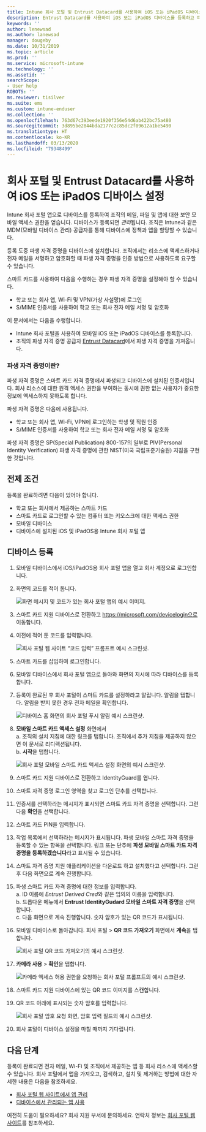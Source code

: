 ```yaml
---
title: Intune 회사 포털 및 Entrust Datacard를 사용하여 iOS 또는 iPadOS 디바이스 등록
description: Entrust Datacard를 사용하여 iOS 또는 iPadOS 디바이스를 등록하고 파생 자격 증명 인증을 설정합니다.
keywords: ''
author: lenewsad
ms.author: lanewsad
manager: dougeby
ms.date: 10/31/2019
ms.topic: article
ms.prod: ''
ms.service: microsoft-intune
ms.technology: ''
ms.assetid: ''
searchScope:
- User help
ROBOTS: ''
ms.reviewer: tisilver
ms.suite: ems
ms.custom: intune-enduser
ms.collection: ''
ms.openlocfilehash: 763d67c393eede1920f356e54d6ab422bc75a480
ms.sourcegitcommit: 3d895be2844bda2177c2c85dc2f09612a1be5490
ms.translationtype: HT
ms.contentlocale: ko-KR
ms.lasthandoff: 03/13/2020
ms.locfileid: "79348499"
---
```

# <a name="set-up-ios-or-ipados-device-with-company-portal-and-entrust-datacard"></a>회사 포털 및 Entrust Datacard를 사용하여 iOS 또는 iPadOS 디바이스 설정

Intune 회사 포털 앱으로 디바이스를 등록하여 조직의 메일, 파일 및 앱에 대한 보안 모바일 액세스 권한을 얻습니다. 디바이스가 등록되면 *관리*됩니다. 조직은 Intune과 같은 MDM(모바일 디바이스 관리) 공급자를 통해 디바이스에 정책과 앱을 할당할 수 있습니다.  

등록 도중 파생 자격 증명을 디바이스에 설치합니다. 조직에서는 리소스에 액세스하거나 전자 메일을 서명하고 암호화할 때 파생 자격 증명을 인증 방법으로 사용하도록 요구할 수 있습니다. 

스마트 카드를 사용하여 다음을 수행하는 경우 파생 자격 증명을 설정해야 할 수 있습니다.  

* 학교 또는 회사 앱, Wi-Fi 및 VPN(가상 사설망)에 로그인
* S/MIME 인증서를 사용하여 학교 또는 회사 전자 메일 서명 및 암호화  

이 문서에서는 다음을 수행합니다.  

   * Intune 회사 포털을 사용하여 모바일 iOS 또는 iPadOS 디바이스를 등록합니다.  
   * 조직의 파생 자격 증명 공급자 [Entrust Datacard](https://www.entrustdatacard.com/)에서 파생 자격 증명을 가져옵니다.  

### <a name="what-are-derived-credentials"></a>파생 자격 증명이란?  
파생 자격 증명은 스마트 카드 자격 증명에서 파생되고 디바이스에 설치된 인증서입니다. 회사 리소스에 대한 원격 액세스 권한을 부여하는 동시에 권한 없는 사용자가 중요한 정보에 액세스하지 못하도록 합니다.  

파생 자격 증명은 다음에 사용됩니다. 
* 학교 또는 회사 앱, Wi-Fi, VPN에 로그인하는 학생 및 직원 인증
* S/MIME 인증서를 사용하여 학교 또는 회사 전자 메일 서명 및 암호화

파생 자격 증명은 SP(Special Publication) 800-157의 일부로 PIV(Personal Identity Verification) 파생 자격 증명에 관한 NIST(미국 국립표준기술원) 지침을 구현한 것입니다.  

## <a name="prerequisites"></a>전제 조건

 등록을 완료하려면 다음이 있어야 합니다.

* 학교 또는 회사에서 제공하는 스마트 카드
* 스마트 카드로 로그인할 수 있는 컴퓨터 또는 키오스크에 대한 액세스 권한
* 모바일 디바이스
* 디바이스에 설치된 iOS 및 iPadOS용 Intune 회사 포털 앱  


## <a name="enroll-device"></a>디바이스 등록  
1. 모바일 디바이스에서 iOS/iPadOS용 회사 포털 앱을 열고 회사 계정으로 로그인합니다.  

2. 화면의 코드를 적어 둡니다.  

    ![화면 메시지 및 코드가 있는 회사 포털 앱의 예시 이미지.](./media/copy-code-intercede.png)   

3. 스마트 카드 지원 디바이스로 전환하고 https://microsoft.com/devicelogin으로 이동합니다. 
4. 이전에 적어 둔 코드를 입력합니다.  

    ![회사 포털 웹 사이트 “코드 입력” 프롬프트 예시 스크린샷.](./media/enter-code-intercede.png)   

5. 스마트 카드를 삽입하여 로그인합니다.   
6. 모바일 디바이스에서 회사 포털 앱으로 돌아와 화면의 지시에 따라 디바이스를 등록합니다.  
7. 등록이 완료된 후 회사 포털이 스마트 카드를 설정하라고 알립니다. 알림을 탭합니다. 알림을 받지 못한 경우 전자 메일을 확인합니다.   

    ![디바이스 홈 화면의 회사 포털 푸시 알림 예시 스크린샷.](./media/action-required-in-app-intercede.png)  

8. **모바일 스마트 카드 액세스 설정** 화면에서   
    a. 조직의 설치 지침에 대한 링크를 탭합니다. 조직에서 추가 지침을 제공하지 않으면 이 문서로 리디렉션됩니다.  
    b. **시작**을 탭합니다.  

    ![회사 포털 모바일 스마트 카드 액세스 설정 화면의 예시 스크린샷.](./media/smart-card-info-intercede.png)

9. 스마트 카드 지원 디바이스로 전환하고 IdentityGuard를 엽니다. 
10. 스마트 자격 증명 로그인 영역을 찾고 로그인 단추를 선택합니다.  
11. 인증서를 선택하라는 메시지가 표시되면 스마트 카드 자격 증명을 선택합니다. 그런 다음 **확인**을 선택합니다. 
12. 스마트 카드 PIN을 입력합니다.  
13. 작업 목록에서 선택하라는 메시지가 표시됩니다. 파생 모바일 스마트 자격 증명을 등록할 수 있는 항목을 선택합니다. 링크 또는 단추에 **파생 모바일 스마트 카드 자격 증명을 등록하겠습니다**라고 표시될 수 있습니다.  
14. 스마트 자격 증명 지원 애플리케이션을 다운로드 하고 설치했다고 선택합니다. 그런 후 다음 화면으로 계속 진행합니다.   
15. 파생 스마트 카드 자격 증명에 대한 정보를 입력합니다.  
    a. ID 이름에 *Entrust Derived Cred*와 같은 임의의 이름을 입력합니다.  
    b. 드롭다운 메뉴에서 **Entrust IdentityGudard 모바일 스마트 자격 증명**을 선택합니다.  
    c. 다음 화면으로 계속 진행합니다. 숫자 암호가 있는 QR 코드가 표시됩니다.  

16. 모바일 디바이스로 돌아갑니다. 회사 포털 > **QR 코드 가져오기** 화면에서 **계속**을 탭합니다. 

    ![회사 포털 QR 코드 가져오기의 예시 스크린샷.](./media/get-qr-code-intercede.png)  
17. **카메라 사용** > **확인**을 탭합니다.  

    ![카메라 액세스 허용 권한을 요청하는 회사 포털 프롬프트의 예시 스크린샷.](./media/allow-cp-camera-access-intercede.png)  
18. 스마트 카드 지원 디바이스에 있는 QR 코드 이미지를 스캔합니다.  
19. QR 코드 아래에 표시되는 숫자 암호를 입력합니다.  

    ![회사 포털 암호 요청 화면, 암호 입력 필드의 예시 스크린샷.](./media/enter-password-derived-credentials.png)   

20. 회사 포털이 디바이스 설정을 마칠 때까지 기다립니다.  


## <a name="next-steps"></a>다음 단계  
등록이 완료되면 전자 메일, Wi-Fi 및 조직에서 제공하는 앱 등 회사 리소스에 액세스할 수 있습니다. 회사 포털에서 앱을 가져오고, 검색하고, 설치 및 제거하는 방법에 대한 자세한 내용은 다음을 참조하세요.

* [회사 포털 웹 사이트에서 앱 관리](manage-apps-cpweb.md)  
* [디바이스에서 관리되는 앱 사용](use-managed-apps-on-your-device-ios.md)  

여전히 도움이 필요하세요? 회사 지원 부서에 문의하세요. 연락처 정보는 [회사 포털 웹 사이트](https://go.microsoft.com/fwlink/?linkid=2010980)를 참조하세요.  
